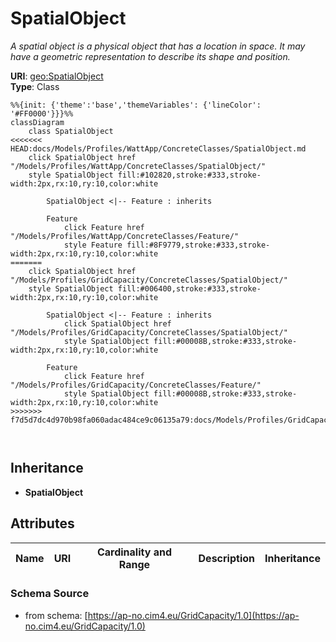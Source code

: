 # SpatialObject

_A spatial object is a physical object that has a location in space. It may have a geometric representation to describe its shape and position._

**URI**: [geo:SpatialObject](http://www.opengis.net/ont/geosparql#SpatialObject)<br />
**Type**: Class

```mermaid
%%{init: {'theme':'base','themeVariables': {'lineColor': '#FF0000'}}}%%
classDiagram
    class SpatialObject
<<<<<<< HEAD:docs/Models/Profiles/WattApp/ConcreteClasses/SpatialObject.md
    click SpatialObject href "/Models/Profiles/WattApp/ConcreteClasses/SpatialObject/"
    style SpatialObject fill:#102820,stroke:#333,stroke-width:2px,rx:10,ry:10,color:white

        SpatialObject <|-- Feature : inherits

        Feature
            click Feature href "/Models/Profiles/WattApp/ConcreteClasses/Feature/"
            style Feature fill:#8F9779,stroke:#333,stroke-width:2px,rx:10,ry:10,color:white
=======
    click SpatialObject href "/Models/Profiles/GridCapacity/ConcreteClasses/SpatialObject/"
    style SpatialObject fill:#006400,stroke:#333,stroke-width:2px,rx:10,ry:10,color:white

        SpatialObject <|-- Feature : inherits
            click SpatialObject href "/Models/Profiles/GridCapacity/ConcreteClasses/SpatialObject/"
            style SpatialObject fill:#00008B,stroke:#333,stroke-width:2px,rx:10,ry:10,color:white

        Feature
            click Feature href "/Models/Profiles/GridCapacity/ConcreteClasses/Feature/"
            style SpatialObject fill:#00008B,stroke:#333,stroke-width:2px,rx:10,ry:10,color:white
>>>>>>> f7d5d7dc4d970b98fa060adac484ce9c06135a79:docs/Models/Profiles/GridCapacity/ConcreteClasses/SpatialObject.md



```

## Inheritance
* **SpatialObject**

## Attributes
| Name | URI | Cardinality and Range | Description | Inheritance |
| ---  | --- | --- | --- | --- |

### Schema Source
* from schema: [https://ap-no.cim4.eu/GridCapacity/1.0](https://ap-no.cim4.eu/GridCapacity/1.0)
